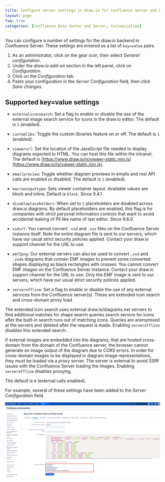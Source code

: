 ```yaml
---
title: Configure server settings in draw.io for Confluence Server and Data Center
layout: page
faq: true
categories: [Confluence Data Center and Server, Customisation]
---
```


You can configure a number of settings for the draw.io backend in Confluence Server. These settings are entered as a list of ``key=value`` pairs.

1. As an administrator, click on the gear icon, then select _General configuration_.
2. Under the _draw.io add-on_ section in the left panel, click on _Configuration_.
3. Click on the _Configuration_ tab.
4. Paste your configuration in the _Server Configuration_ field, then click _Save changes_.

## Supported key=value settings

* ``externaliconsearch``: Set a flag to enable or disable the use of the external image search service for icons in the draw.io editor. The default is ``1`` (enabled).

* ``customlibs``: Toggle the custom libraries feature on or off. The default is ``1`` (enabled).

* ``viewerurl``: Set the location of the JavaScript file needed to display diagrams exported to HTML. You can host this file within the intranet. The default is [https://www.draw.io/js/viewer-static.min.js](https://www.draw.io/js/viewer-static.min.js).

* ``emailpreview``: Toggle whether diagram previews in emails and rest API calls are enabled or disabled. The default is ``1`` (enabled).

* ``macrooutputtype``: Sets viewer container layout. Available values are block and inline. Default is ``block``. Since 9.4.1

* ``disableplaceholders``: When set to ``1`` placeholders are disabled across draw.io diagrams. By default placeholders are enabled, this flag is for companies with strict personal information controls that want to avoid accidental leaking of PII like name of last editor. Since 9.8.0

* ``vsdurl``: You cannot convert ``.vsd`` and ``.vss`` files on the Confluence Server instance itself. Note the entire diagram file is sent to our servers, which have our usual strict security policies applied. Contact your draw.io support channel for the URL to use.

* ``emf2png``: Our external servers can also be used to convert ``.vsd`` and ``.vsdx`` diagrams that contain EMF images to prevent some converted shapes displaying as black rectangles with crosses. You cannot convert EMF images on the Confluence Server instance. Contact your draw.io support channel for the URL to use. Only the EMF image is sent to our servers, which have our usual strict security policies applied.

* ``serveroffline``: Set a flag to enable or disable the use of any external services from the Confluence server(s). These are extended icon search and cross-domain proxy load. 

The extended icon search uses external draw.io/diagrams.net servers to find additional matches for shape search queries search service for icons after the built-in search runs out of matching icons. Queries are anonymised at the servers and deleted after the request is made. Enabling ``serveroffline`` disables this extended search.

If external images are embedded into the diagrams, that are hosted cross-domain from the domain of the Confluence server, the browser cannot generate an image output of the diagram due to CORS errors. In order for cross-domain images to be displayed in diagram image representations, they must be loaded via a proxy server. The server is external to avoid SSRF issues with the Confluence Server loading the images. Enabling ``serveroffline`` disables proxying.

The default is ``0`` (external calls enabled).

For example, several of these settings have been added to the _Server Configuration_ field.

<img src="/assets/img/blog/server-settings-drawio-confluence-server.png" style="max-width:100%;height:auto;" alt="Configure the Server Settings for draw.io in Confluence Server">
